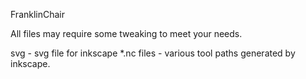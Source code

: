 FranklinChair

All files may require some tweaking to meet your needs.

svg - svg file for inkscape
*.nc files - various tool paths generated by inkscape.

